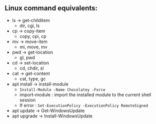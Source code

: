 ## Linux command equivalents:

- ls -> get-childitem
	- dir, cgi, ls
- cp -> copy-item
	- copy, cpi, cp
- mv -> move-item
	- mi, move, mv
- pwd -> get-location
	- gl, pwd
- cd -> set-location
	- cd, chdir, sl
- cat -> get-content
	- cat, type, gc
- apt install -> install-module
	- ```Install-Module -Name Chocolatey -Force```
	- import-module : import the installed module to the current shell session
	- If error : `Set-ExecutionPolicy -ExecutionPolicy RemoteSigned`
 - apt update -> Get-WindowsUpdate
 - apt upgrade -> Install-WindowsUpdate